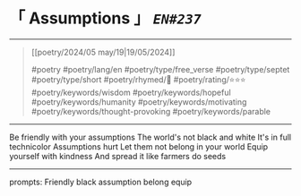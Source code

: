 # &#12300; Assumptions &#12301; *`EN#237`*

---

> [[poetry/2024/05 may/19|19/05/2024]]
> 
> #poetry 
> #poetry/lang/en 
> #poetry/type/free_verse #poetry/type/septet #poetry/type/short 
> #poetry/rhymed/🔴 
> #poetry/rating/⭐⭐⭐ 
> #poetry/keywords/wisdom #poetry/keywords/hopeful #poetry/keywords/humanity #poetry/keywords/motivating #poetry/keywords/thought-provoking #poetry/keywords/parable 

---

Be friendly with your assumptions
The world's not black and white
It's in full technicolor
Assumptions hurt
Let them not belong in your world
Equip yourself with kindness
And spread it like farmers do seeds

---

prompts: Friendly black assumption belong equip